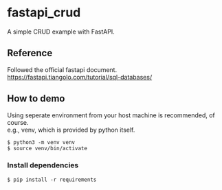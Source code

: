# fastapi_crud
A simple CRUD example with FastAPI.

## Reference
Followed the official fastapi document.  
https://fastapi.tiangolo.com/tutorial/sql-databases/

## How to demo
Using seperate environment from your host machine is recommended, of course.  
e.g., venv, which is provided by python itself.
```
$ python3 -m venv venv
$ source venv/bin/activate
```
### Install dependencies
```
$ pip install -r requirements
```
